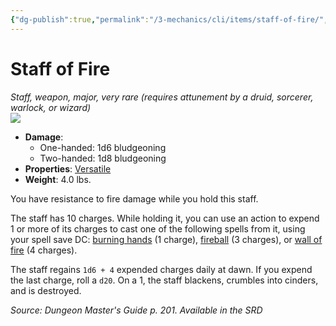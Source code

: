 ```yaml
---
{"dg-publish":true,"permalink":"/3-mechanics/cli/items/staff-of-fire/","tags":["ttrpg-cli/compendium/src/5e/dmg","ttrpg-cli/item/attunement/required","ttrpg-cli/item/rarity/very-rare","ttrpg-cli/item/tier/major","ttrpg-cli/item/weapon/simple"]}
---
```


# Staff of Fire
*Staff, weapon, major, very rare (requires attunement by a druid, sorcerer, warlock, or wizard)*  
![](3-Mechanics/CLI/items/img/staff-of-fire.webp#right)

- **Damage**:
  - One-handed: 1d6 bludgeoning
  - Two-handed: 1d8 bludgeoning
- **Properties**: [Versatile](3-Mechanics/CLI/rules/item-properties.md#Versatile)
- **Weight**: 4.0 lbs.

You have resistance to fire damage while you hold this staff.

The staff has 10 charges. While holding it, you can use an action to expend 1 or more of its charges to cast one of the following spells from it, using your spell save DC: [burning hands](3-Mechanics/CLI/spells/burning-hands.md) (1 charge), [fireball](3-Mechanics/CLI/spells/fireball.md) (3 charges), or [wall of fire](3-Mechanics/CLI/spells/wall-of-fire.md) (4 charges).

The staff regains `1d6 + 4` expended charges daily at dawn. If you expend the last charge, roll a `d20`. On a 1, the staff blackens, crumbles into cinders, and is destroyed.

*Source: Dungeon Master's Guide p. 201. Available in the <span title='Systems Reference Document (5.1)'>SRD</span>*